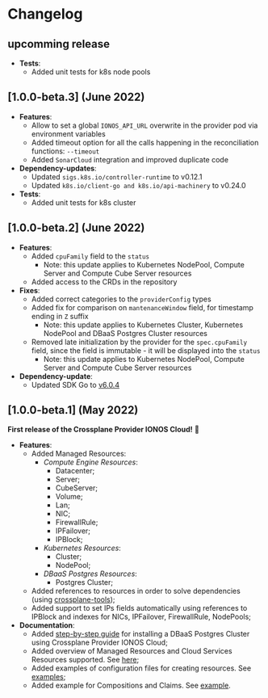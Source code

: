 # Changelog

## upcomming release

- **Tests**:
    - Added unit tests for k8s node pools

## [1.0.0-beta.3] (June 2022)

- **Features**:
  - Allow to set a global `IONOS_API_URL` overwrite in the provider pod via environment variables
  - Added timeout option for all the calls happening in the reconciliation functions: `--timeout`
  - Added `SonarCloud` integration and improved duplicate code
- **Dependency-updates**:
    - Updated `sigs.k8s.io/controller-runtime` to v0.12.1
    - Updated `k8s.io/client-go and k8s.io/api-machinery` to v0.24.0
- **Tests**:
  - Added unit tests for k8s cluster

## [1.0.0-beta.2] (June 2022)

- **Features**:
  - Added `cpuFamily` field to the `status`
    - Note: this update applies to Kubernetes NodePool, Compute Server and Compute Cube Server resources
  - Added access to the CRDs in the repository
- **Fixes**:
  - Added correct categories to the `providerConfig` types
  - Added fix for comparison on `mantenanceWindow` field, for timestamp ending in `Z` suffix
    - Note: this update applies to Kubernetes Cluster, Kubernetes NodePool and DBaaS Postgres Cluster resources
  - Removed late initialization by the provider for the `spec.cpuFamily` field, since the field is immutable - it will be displayed into the `status`
    - Note: this update applies to Kubernetes NodePool, Compute Server and Compute Cube Server resources
- **Dependency-update**:
  - Updated SDK Go to [v6.0.4](https://github.com/ionos-cloud/sdk-go/releases/tag/v6.0.4)

## [1.0.0-beta.1] (May 2022)

**First release of the Crossplane Provider IONOS Cloud!** 🎉

- **Features**:
    - Added Managed Resources:
        - _Compute Engine Resources_: 
          - Datacenter;
          - Server;
          - CubeServer;
          - Volume;
          - Lan;
          - NIC;
          - FirewallRule;
          - IPFailover;
          - IPBlock;
        - _Kubernetes Resources_:
          - Cluster;
          - NodePool;
        - _DBaaS Postgres Resources_:
          - Postgres Cluster;
    - Added references to resources in order to solve dependencies (using [crossplane-tools](https://github.com/crossplane/crossplane-tools));
    - Added support to set IPs fields automatically using references to IPBlock and indexes for NICs, IPFailover, FirewallRule, NodePools; 
- **Documentation**:
  - Added [step-by-step guide](../examples/example.md) for installing a DBaaS Postgres Cluster using Crossplane Provider IONOS Cloud;
  - Added overview of Managed Resources and Cloud Services Resources supported. See [here](RESOURCES.md);
  - Added examples of configuration files for creating resources. See [examples](../examples);
  - Added example for Compositions and Claims. See [example](RESOURCES.md#compositions-and-claims).
